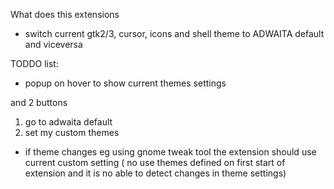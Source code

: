 What does this extensions

- switch current gtk2/3, cursor, icons and shell theme to ADWAITA default and viceversa




TODDO list:
- popup on hover to show current themes settings

and 2 buttons

1)  go to adwaita default
2)  set my custom themes

- if theme changes eg using gnome tweak tool the extension should use current custom setting
  ( no  use themes defined on first start of extension and it is no able to detect changes in theme settings)
  
  


